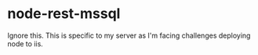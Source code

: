 # node-rest-mssql

Ignore this. This is specific to my server as I'm facing challenges deploying node to iis.
